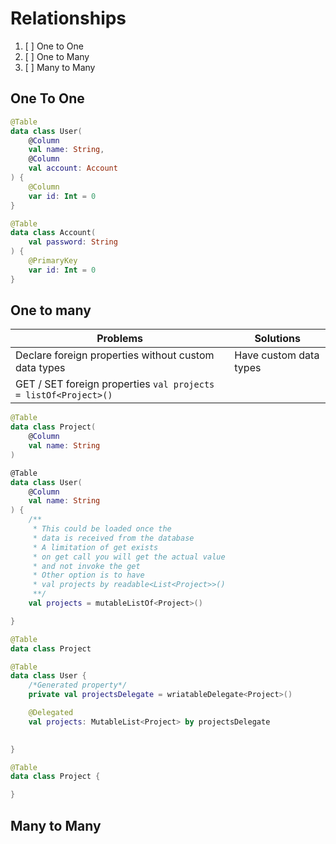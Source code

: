 # Relationships

1. [ ] One to One
2. [ ] One to Many
3. [ ] Many to Many

## One To One

```kotlin
@Table
data class User(
    @Column
    val name: String,
    @Column
    val account: Account
) {
    @Column
    var id: Int = 0
}

@Table
data class Account(
    val password: String
) {
    @PrimaryKey
    var id: Int = 0
}
```

## One to many

| Problems                                                            | Solutions               |
|---------------------------------------------------------------------|-------------------------|
| Declare foreign properties without custom data types                | Have custom data types  |
| GET / SET foreign properties ```val projects = listOf<Project>()``` |                         |

```kotlin
@Table
data class Project(
    @Column
    val name: String
)

@Table
data class User(
    @Column
    val name: String
) {
    /**
     * This could be loaded once the
     * data is received from the database
     * A limitation of get exists
     * on get call you will get the actual value
     * and not invoke the get
     * Other option is to have
     * val projects by readable<List<Project>>()
     **/
    val projects = mutableListOf<Project>()

}

@Table
data class Project
```

```kotlin
@Table
data class User {
    /*Generated property*/
    private val projectsDelegate = wriatableDelegate<Project>()

    @Delegated
    val projects: MutableList<Project> by projectsDelegate
    

}

@Table
data class Project {

}
```

## Many to Many



